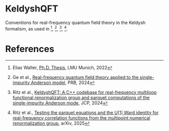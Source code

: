 # KeldyshQFT

Conventions for real-frequency quantum field theory in the Keldysh formalism, as used in [^1], [^2], [^3], [^4].


# References

[^1]: Elias Walter, [Ph.D. Thesis](https://www.asc.physik.lmu.de/lsvondelft/publications/pdf/walter_elias.pdf), LMU Munich, 2022
[^2]: Ge et al., [Real-frequency quantum field theory applied to the single-impurity Anderson model](https://doi.org/10.1103/PhysRevB.109.115128), PRB, 2024
[^3]: Ritz et al., [KeldyshQFT: A C++ codebase for real-frequency multiloop functional renormalization group and parquet computations of the single-impurity Anderson mode](https://doi.org/10.1063/5.0221340), JCP, 2024
[^4]: Ritz et al., [Testing the parquet equations and the U(1) Ward identity for real-frequency correlation functions from the multipoint numerical renormalization group](https://arxiv.org/abs/2504.05910), arXiv, 2025
